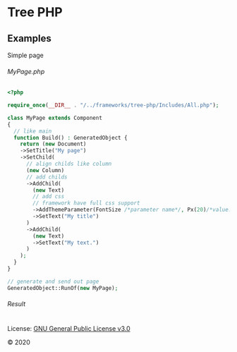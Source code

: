 # Tree PHP

## Examples

Simple page

###### _MyPage.php_

```php
<?php

require_once(__DIR__ . "/../frameworks/tree-php/Includes/All.php");

class MyPage extends Component
{
  // like main
  function Build() : GeneratedObject {
    return (new Document)
    ->SetTitle("My page")
    ->SetChild(
      // align childs like column
      (new Column)
      // add childs
      ->AddChild(
        (new Text)
        // add css
        // framework have full css support
        ->AddThemeParameter(FontSize /*parameter name*/, Px(20)/*value. Px(20) equals to 20px*/)
        ->SetText("My title")
      )
      ->AddChild(
        (new Text)
        ->SetText("My text.")
      )
    );
  }
}

// generate and send out page
GeneratedObject::RunOf(new MyPage);

```
###### _Result_

[](/.assets/my_page_example.png)

#

License: [GNU General Public License v3.0](LICENSE)

© 2020
